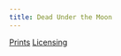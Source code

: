 ```yaml
---
title: Dead Under the Moon
---
```

[Prints](https://pixels.com/featured/dead-under-the-moon-brady-lane.html)
[Licensing](https://licensing.pixels.com/featured/dead-under-the-moon-brady-lane.html)